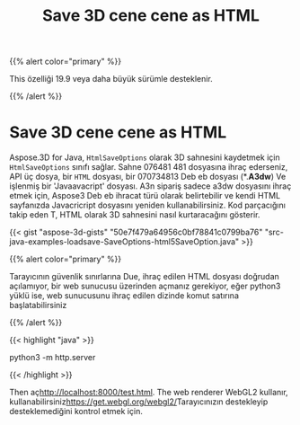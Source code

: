 ﻿---
title: Save 3D cene cene as HTML
type: docs
weight: 70
url: /tr/java/save-3d-scene-as-html/
description: Aspose.3D for Java, HTML olarak 3D sahnesini kaydetmek için ** Html. ave. ptions ** sınıfı sağlar.
---
{{% alert color="primary" %}} 

This özelliği 19.9 veya daha büyük sürümle desteklenir.

{{% /alert %}} 
# **Save 3D cene cene as HTML**
Aspose.3D for Java, `HtmlSaveOptions` olarak 3D sahnesini kaydetmek için `HtmlSaveOptions` sınıfı sağlar. Sahne 076481 481 dosyasına ihraç ederseniz, API üç dosya, bir `HTML` dosyası, bir 070734813 Deb eb dosyası (*.**A3dw**) Ve işlenmiş bir 'Javaavacript' dosyası. A3n sipariş sadece a3dw dosyasını ihraç etmek için, Aspose3 Deb eb ihracat türü olarak belirtebilir ve kendi HTML sayfanızda Javacricript dosyasını yeniden kullanabilirsiniz. Kod parçacığını takip eden T, HTML olarak 3D sahnesini nasıl kurtaracağını gösterir.



{{< gist "aspose-3d-gists" "50e7f479a64956c0bf78841c0799ba76" "src-java-examples-loadsave-SaveOptions-html5SaveOption.java" >}}

{{% alert color="primary" %}} 

Tarayıcının güvenlik sınırlarına Due, ihraç edilen HTML dosyası doğrudan açılamıyor, bir web sunucusu üzerinden açmanız gerekiyor, eğer python3 yüklü ise, web sunucusunu ihraç edilen dizinde komut satırına başlatabilirsiniz

{{% /alert %}} 

{{< highlight "java" >}}

 python3 -m http.server

{{< /highlight >}}

Then aç<http://localhost:8000/test.html>. The web renderer WebGL2 kullanır, kullanabilirsiniz<https://get.webgl.org/webgl2/>Tarayıcınızın destekleyip desteklemediğini kontrol etmek için.


